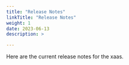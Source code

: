 ```yaml
---
title: "Release Notes"
linkTitle: "Release Notes"
weight: 1
date: 2023-06-13
description: >

---
```


Here are the current release notes for the xaas.
